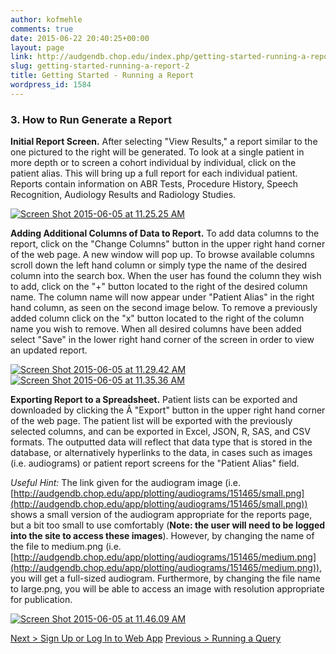 ```yaml
---
author: kofmehle
comments: true
date: 2015-06-22 20:40:25+00:00
layout: page
link: http://audgendb.chop.edu/index.php/getting-started-running-a-report-2/
slug: getting-started-running-a-report-2
title: Getting Started - Running a Report
wordpress_id: 1584
---
```


### 3. How to Run Generate a Report






**Initial Report Screen.** After selecting "View Results," a report similar to the one pictured to the right will be generated. To look at a single patient in more depth or to screen a cohort individual by individual, click on the patient alias. This will bring up a full report for each individual patient. Reports contain information on ABR Tests, Procedure History, Speech Recognition, Audiology Results and Radiology Studies.

[![Screen Shot 2015-06-05 at 11.25.25 AM](http://audgendb.chop.edu/wp-content/uploads/2015/06/Screen-Shot-2015-06-05-at-11.25.25-AM.png)](http://audgendb.chop.edu/wp-content/uploads/2015/06/Screen-Shot-2015-06-05-at-11.25.25-AM.png)








**Adding Additional Columns of Data to Report.** To add data columns to the report, click on the "Change Columns" button in the upper right hand corner of the web page. A new window will pop up. To browse available columns scroll down the left hand column or simply type the name of the desired column into the search box. When the user has found the column they wish to add, click on the "+" button located to the right of the desired column name. The column name will now appear under "Patient Alias" in the right hand column, as seen on the second image below. To remove a previously added column click on the "x" button located to the right of the column name you wish to remove. When all desired columns have been added select "Save" in the lower right hand corner of the screen in order to view an updated report.

[![Screen Shot 2015-06-05 at 11.29.42 AM](http://audgendb.chop.edu/wp-content/uploads/2015/06/Screen-Shot-2015-06-05-at-11.29.42-AM.png)](http://audgendb.chop.edu/wp-content/uploads/2015/06/Screen-Shot-2015-06-05-at-11.29.42-AM.png) [![Screen Shot 2015-06-05 at 11.35.36 AM](http://audgendb.chop.edu/wp-content/uploads/2015/06/Screen-Shot-2015-06-05-at-11.35.36-AM.png)](http://audgendb.chop.edu/wp-content/uploads/2015/06/Screen-Shot-2015-06-05-at-11.35.36-AM.png)








**Exporting Report to a Spreadsheet.** Patient lists can be exported and downloaded by clicking the Â "Export" button in the upper right hand corner of the web page. The patient list will be exported with the previously selected columns, and can be exported in Excel, JSON, R, SAS, and CSV formats. The outputted data will reflect that data type that is stored in the database, or alternatively hyperlinks to the data, in cases such as images (i.e. audiograms) or patient report screens for the "Patient Alias" field.

_Useful Hint:_ The link given for the audiogram image (i.e. [http://audgendb.chop.edu/app/plotting/audiograms/151465/small.png](http://audgendb.chop.edu/app/plotting/audiograms/151465/small.png)) shows a small version of the audiogram appropriate for the reports page, but a bit too small to use comfortably (**Note: the user will need to be logged into the site to access these images**). However, by changing the name of the file to medium.png (i.e. [http://audgendb.chop.edu/app/plotting/audiograms/151465/medium.png](http://audgendb.chop.edu/app/plotting/audiograms/151465/medium.png)), you will get a full-sized audiogram. Furthermore, by changing the file name to large.png, you will be able to access an image with resolution appropriate for publication.

[![Screen Shot 2015-06-05 at 11.46.09 AM](http://audgendb.chop.edu/wp-content/uploads/2015/06/Screen-Shot-2015-06-05-at-11.46.09-AM.png)](http://audgendb.chop.edu/wp-content/uploads/2015/06/Screen-Shot-2015-06-05-at-11.46.09-AM.png)




[Next > Sign Up or Log In to Web App](https://audgendb.chop.edu/app2/login/)
[Previous > Running a Query](http://audgendb.chop.edu/index.php/getting-started-running-a-query-2)
